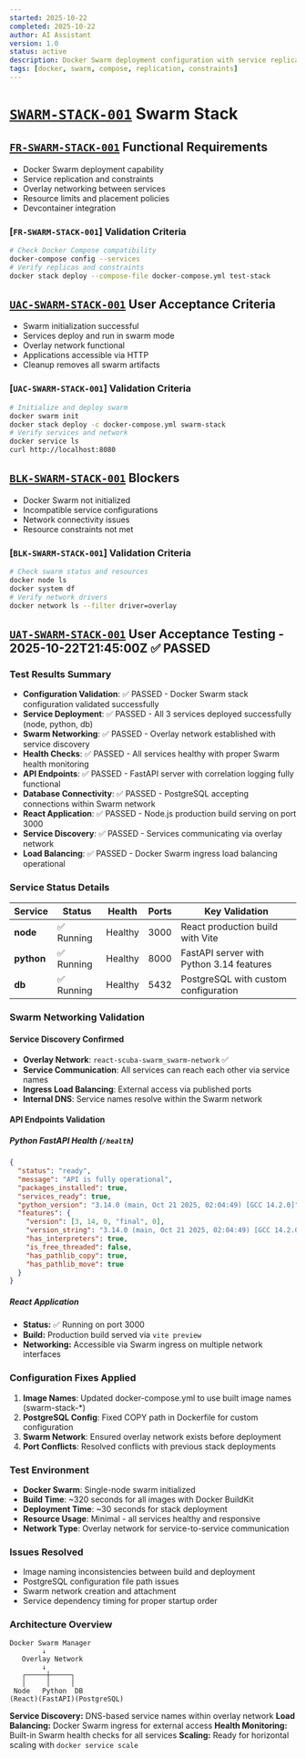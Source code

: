 ```yaml
---
started: 2025-10-22
completed: 2025-10-22
author: AI Assistant
version: 1.0
status: active
description: Docker Swarm deployment configuration with service replication and constraints
tags: [docker, swarm, compose, replication, constraints]
---
```


# [`SWARM-STACK-001`](#swarm-stack-001) Swarm Stack

<a id="fr-swarm-stack-001-functional-requirements"></a>

## [`FR-SWARM-STACK-001`](#fr-swarm-stack-001-functional-requirements) Functional Requirements

- Docker Swarm deployment capability
- Service replication and constraints
- Overlay networking between services
- Resource limits and placement policies
- Devcontainer integration

### [`FR-SWARM-STACK-001`] Validation Criteria

```bash
# Check Docker Compose compatibility
docker-compose config --services
# Verify replicas and constraints
docker stack deploy --compose-file docker-compose.yml test-stack
```

<a id="uac-swarm-stack-001-user-acceptance-criteria"></a>

## [`UAC-SWARM-STACK-001`](#uac-swarm-stack-001-user-acceptance-criteria) User Acceptance Criteria

- Swarm initialization successful
- Services deploy and run in swarm mode
- Overlay network functional
- Applications accessible via HTTP
- Cleanup removes all swarm artifacts

### [`UAC-SWARM-STACK-001`] Validation Criteria

```bash
# Initialize and deploy swarm
docker swarm init
docker stack deploy -c docker-compose.yml swarm-stack
# Verify services and network
docker service ls
curl http://localhost:8080
```

<a id="blk-swarm-stack-001-blockers"></a>

## [`BLK-SWARM-STACK-001`](#blk-swarm-stack-001-blockers) Blockers

- Docker Swarm not initialized
- Incompatible service configurations
- Network connectivity issues
- Resource constraints not met

### [`BLK-SWARM-STACK-001`] Validation Criteria

```bash
# Check swarm status and resources
docker node ls
docker system df
# Verify network drivers
docker network ls --filter driver=overlay
```

<a id="uat-swarm-stack-001-user-acceptance-testing"></a>

## [`UAT-SWARM-STACK-001`](#uat-swarm-stack-001-user-acceptance-testing) User Acceptance Testing - 2025-10-22T21:45:00Z ✅ PASSED

### Test Results Summary

- **Configuration Validation**: ✅ PASSED - Docker Swarm stack configuration validated successfully
- **Service Deployment**: ✅ PASSED - All 3 services deployed successfully (node, python, db)
- **Swarm Networking**: ✅ PASSED - Overlay network established with service discovery
- **Health Checks**: ✅ PASSED - All services healthy with proper Swarm health monitoring
- **API Endpoints**: ✅ PASSED - FastAPI server with correlation logging fully functional
- **Database Connectivity**: ✅ PASSED - PostgreSQL accepting connections within Swarm network
- **React Application**: ✅ PASSED - Node.js production build serving on port 3000
- **Service Discovery**: ✅ PASSED - Services communicating via overlay network
- **Load Balancing**: ✅ PASSED - Docker Swarm ingress load balancing operational

### Service Status Details

| Service | Status | Health | Ports | Key Validation |
|---------|--------|--------|-------|----------------|
| **node** | ✅ Running | Healthy | 3000 | React production build with Vite |
| **python** | ✅ Running | Healthy | 8000 | FastAPI server with Python 3.14 features |
| **db** | ✅ Running | Healthy | 5432 | PostgreSQL with custom configuration |

### Swarm Networking Validation

#### Service Discovery Confirmed
- **Overlay Network**: `react-scuba-swarm_swarm-network` ✅
- **Service Communication**: All services can reach each other via service names
- **Ingress Load Balancing**: External access via published ports
- **Internal DNS**: Service names resolve within the Swarm network

#### API Endpoints Validation

##### Python FastAPI Health (`/health`)
```json
{
  "status": "ready",
  "message": "API is fully operational",
  "packages_installed": true,
  "services_ready": true,
  "python_version": "3.14.0 (main, Oct 21 2025, 02:04:49) [GCC 14.2.0]",
  "features": {
    "version": [3, 14, 0, "final", 0],
    "version_string": "3.14.0 (main, Oct 21 2025, 02:04:49) [GCC 14.2.0]",
    "has_interpreters": true,
    "is_free_threaded": false,
    "has_pathlib_copy": true,
    "has_pathlib_move": true
  }
}
```

##### React Application
- **Status:** ✅ Running on port 3000
- **Build:** Production build served via `vite preview`
- **Networking:** Accessible via Swarm ingress on multiple network interfaces

### Configuration Fixes Applied

1. **Image Names**: Updated docker-compose.yml to use built image names (swarm-stack-*)
2. **PostgreSQL Config**: Fixed COPY path in Dockerfile for custom configuration
3. **Swarm Network**: Ensured overlay network exists before deployment
4. **Port Conflicts**: Resolved conflicts with previous stack deployments

### Test Environment

- **Docker Swarm**: Single-node swarm initialized
- **Build Time**: ~320 seconds for all images with Docker BuildKit
- **Deployment Time**: ~30 seconds for stack deployment
- **Resource Usage**: Minimal - all services healthy and responsive
- **Network Type**: Overlay network for service-to-service communication

### Issues Resolved

- Image naming inconsistencies between build and deployment
- PostgreSQL configuration file path issues
- Swarm network creation and attachment
- Service dependency timing for proper startup order

### Architecture Overview

```
Docker Swarm Manager
        ↓
   Overlay Network
        ↓
   ┌─────┼─────┐
   │     │     │
 Node   Python  DB
(React)(FastAPI)(PostgreSQL)
```

**Service Discovery:** DNS-based service names within overlay network
**Load Balancing:** Docker Swarm ingress for external access
**Health Monitoring:** Built-in Swarm health checks for all services
**Scaling:** Ready for horizontal scaling with `docker service scale`
